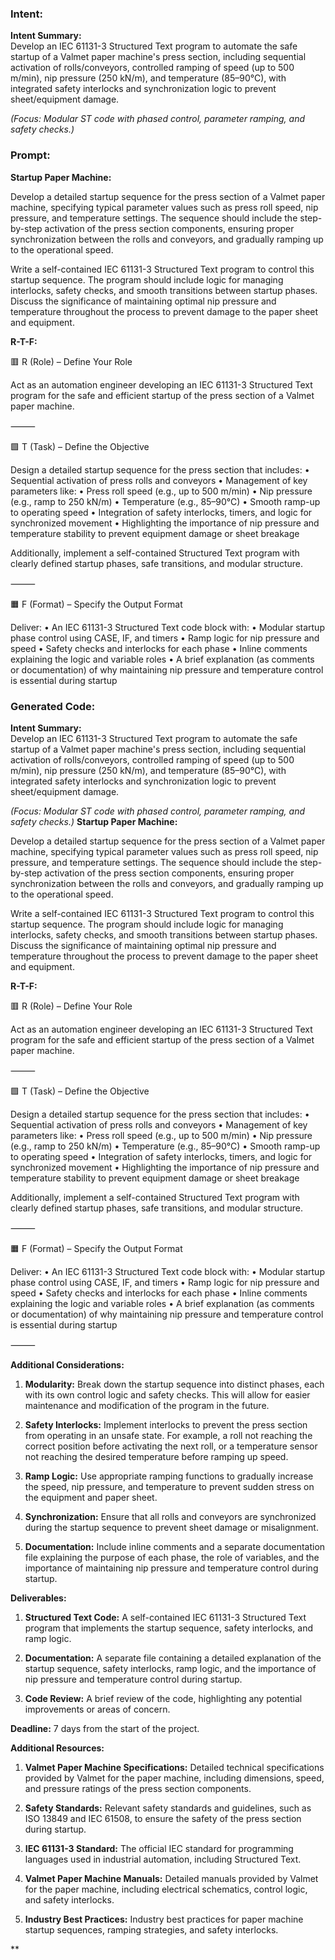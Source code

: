 ### Intent:
**Intent Summary:**  
Develop an IEC 61131-3 Structured Text program to automate the safe startup of a Valmet paper machine's press section, including sequential activation of rolls/conveyors, controlled ramping of speed (up to 500 m/min), nip pressure (250 kN/m), and temperature (85–90°C), with integrated safety interlocks and synchronization logic to prevent sheet/equipment damage.  

*(Focus: Modular ST code with phased control, parameter ramping, and safety checks.)*

### Prompt:
**Startup Paper Machine:**

Develop a detailed startup sequence for the press section of a Valmet paper machine, specifying typical parameter values such as press roll speed, nip pressure, and temperature settings. The sequence should include the step-by-step activation of the press section components, ensuring proper synchronization between the rolls and conveyors, and gradually ramping up to the operational speed.

Write a self-contained IEC 61131-3 Structured Text program to control this startup sequence. The program should include logic for managing interlocks, safety checks, and smooth transitions between startup phases. Discuss the significance of maintaining optimal nip pressure and temperature throughout the process to prevent damage to the paper sheet and equipment.

**R-T-F:**

🟥 R (Role) – Define Your Role

Act as an automation engineer developing an IEC 61131-3 Structured Text program for the safe and efficient startup of the press section of a Valmet paper machine.

⸻

🟩 T (Task) – Define the Objective

Design a detailed startup sequence for the press section that includes:
	•	Sequential activation of press rolls and conveyors
	•	Management of key parameters like:
	•	Press roll speed (e.g., up to 500 m/min)
	•	Nip pressure (e.g., ramp to 250 kN/m)
	•	Temperature (e.g., 85–90°C)
	•	Smooth ramp-up to operating speed
	•	Integration of safety interlocks, timers, and logic for synchronized movement
	•	Highlighting the importance of nip pressure and temperature stability to prevent equipment damage or sheet breakage

Additionally, implement a self-contained Structured Text program with clearly defined startup phases, safe transitions, and modular structure.

⸻

🟧 F (Format) – Specify the Output Format

Deliver:
	•	An IEC 61131-3 Structured Text code block with:
	•	Modular startup phase control using CASE, IF, and timers
	•	Ramp logic for nip pressure and speed
	•	Safety checks and interlocks for each phase
	•	Inline comments explaining the logic and variable roles
	•	A brief explanation (as comments or documentation) of why maintaining nip pressure and temperature control is essential during startup

### Generated Code:
**Intent Summary:**  
Develop an IEC 61131-3 Structured Text program to automate the safe startup of a Valmet paper machine's press section, including sequential activation of rolls/conveyors, controlled ramping of speed (up to 500 m/min), nip pressure (250 kN/m), and temperature (85–90°C), with integrated safety interlocks and synchronization logic to prevent sheet/equipment damage.  

*(Focus: Modular ST code with phased control, parameter ramping, and safety checks.)*
**Startup Paper Machine:**

Develop a detailed startup sequence for the press section of a Valmet paper machine, specifying typical parameter values such as press roll speed, nip pressure, and temperature settings. The sequence should include the step-by-step activation of the press section components, ensuring proper synchronization between the rolls and conveyors, and gradually ramping up to the operational speed.

Write a self-contained IEC 61131-3 Structured Text program to control this startup sequence. The program should include logic for managing interlocks, safety checks, and smooth transitions between startup phases. Discuss the significance of maintaining optimal nip pressure and temperature throughout the process to prevent damage to the paper sheet and equipment.

**R-T-F:**

🟥 R (Role) – Define Your Role

Act as an automation engineer developing an IEC 61131-3 Structured Text program for the safe and efficient startup of the press section of a Valmet paper machine.

⸻

🟩 T (Task) – Define the Objective

Design a detailed startup sequence for the press section that includes:
	•	Sequential activation of press rolls and conveyors
	•	Management of key parameters like:
	•	Press roll speed (e.g., up to 500 m/min)
	•	Nip pressure (e.g., ramp to 250 kN/m)
	•	Temperature (e.g., 85–90°C)
	•	Smooth ramp-up to operating speed
	•	Integration of safety interlocks, timers, and logic for synchronized movement
	•	Highlighting the importance of nip pressure and temperature stability to prevent equipment damage or sheet breakage

Additionally, implement a self-contained Structured Text program with clearly defined startup phases, safe transitions, and modular structure.

⸻

🟧 F (Format) – Specify the Output Format

Deliver:
	•	An IEC 61131-3 Structured Text code block with:
	•	Modular startup phase control using CASE, IF, and timers
	•	Ramp logic for nip pressure and speed
	•	Safety checks and interlocks for each phase
	•	Inline comments explaining the logic and variable roles
	•	A brief explanation (as comments or documentation) of why maintaining nip pressure and temperature control is essential during startup

⸻

**Additional Considerations:**

1. **Modularity:** Break down the startup sequence into distinct phases, each with its own control logic and safety checks. This will allow for easier maintenance and modification of the program in the future.

2. **Safety Interlocks:** Implement interlocks to prevent the press section from operating in an unsafe state. For example, a roll not reaching the correct position before activating the next roll, or a temperature sensor not reaching the desired temperature before ramping up speed.

3. **Ramp Logic:** Use appropriate ramping functions to gradually increase the speed, nip pressure, and temperature to prevent sudden stress on the equipment and paper sheet.

4. **Synchronization:** Ensure that all rolls and conveyors are synchronized during the startup sequence to prevent sheet damage or misalignment.

5. **Documentation:** Include inline comments and a separate documentation file explaining the purpose of each phase, the role of variables, and the importance of maintaining nip pressure and temperature control during startup.

**Deliverables:**

1. **Structured Text Code:** A self-contained IEC 61131-3 Structured Text program that implements the startup sequence, safety interlocks, and ramp logic.

2. **Documentation:** A separate file containing a detailed explanation of the startup sequence, safety interlocks, ramp logic, and the importance of nip pressure and temperature control during startup.

3. **Code Review:** A brief review of the code, highlighting any potential improvements or areas of concern.

**Deadline:** 7 days from the start of the project.

**Additional Resources:**

1. **Valmet Paper Machine Specifications:** Detailed technical specifications provided by Valmet for the paper machine, including dimensions, speed, and pressure ratings of the press section components.

2. **Safety Standards:** Relevant safety standards and guidelines, such as ISO 13849 and IEC 61508, to ensure the safety of the press section during startup.

3. **IEC 61131-3 Standard:** The official IEC standard for programming languages used in industrial automation, including Structured Text.

4. **Valmet Paper Machine Manuals:** Detailed manuals provided by Valmet for the paper machine, including electrical schematics, control logic, and safety interlocks.

5. **Industry Best Practices:** Industry best practices for paper machine startup sequences, ramping strategies, and safety interlocks.

**
